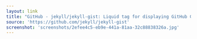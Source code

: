 ```yaml
---
layout: link
title: "GitHub - jekyll/jekyll-gist: Liquid tag for displaying GitHub Gists in Jekyll sites."
source: 'https://github.com/jekyll/jekyll-gist'
screenshot: 'screenshots/2efee4c5-eb9e-441a-81aa-32c88838326a.jpg'
---
```



